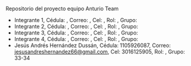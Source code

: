 Repositorio del proyecto equipo Anturio Team

- Integrante 1, Cédula:    , Correo:     , Cel:    , Rol:    , Grupo:   
- Integrante 2, Cédula:    , Correo:     , Cel:    , Rol:    , Grupo:   
- Integrante 3, Cédula:    , Correo:     , Cel:    , Rol:    , Grupo:   
- Integrante 4, Cédula:    , Correo:     , Cel:    , Rol:    , Grupo:   
- Jesús Andrés Hernández Dussán, Cédula: 1105926087, Correo: jesusandreshernandez66@gmail.com, Cel: 3016125905, Rol:     , Grupo: 33-34
